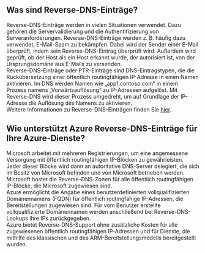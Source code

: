 ## Was sind Reverse-DNS-Einträge?

Reverse-DNS-Einträge werden in vielen Situationen verwendet. Dazu gehören die Servervalidierung und die Authentifizierung von Serveranforderungen. Reverse-DNS-Einträge werden z. B. häufig dazu verwendet, E-Mail-Spam zu bekämpfen. Dabei wird der Sender einer E-Mail überprüft, indem sein Reverse-DNS-Eintrag überprüft wird. Außerdem wird geprüft, ob der Host als ein Host erkannt wurde, der autorisiert ist, von der Ursprungsdomäne aus E-Mails zu versenden.<BR> Reverse-DNS-Einträge oder PTR-Einträge sind DNS-Eintragstypen, die die Rückübersetzung einer öffentlich routingfähigen IP-Adresse in einen Namen aktivieren. Im DNS werden Namen wie „app1.contoso.com“ in einem Prozess namens „Vorwärtsauflösung“ zu IP-Adressen aufgelöst. Mit Reverse-DNS wird dieser Prozess umgedreht, um auf Grundlage der IP-Adresse die Auflösung des Namens zu aktivieren.<BR> Weitere Informationen zu Reverse-DNS-Einträgen finden Sie [hier](http://en.wikipedia.org/wiki/Reverse_DNS_lookup).<BR>

## Wie unterstützt Azure Reverse-DNS-Einträge für Ihre Azure-Dienste?

Microsoft arbeitet mit mehreren Registrierungen, um eine angemessene Versorgung mit öffentlich routingfähigen IP-Blöcken zu gewährleisten. Jeder dieser Blöcke wird dann an autoritative DNS-Server delegiert, die sich im Besitz von Microsoft befinden und von Microsoft betrieben werden. Microsoft hostet die Reverse-DNS-Zonen für alle öffentlich routingfähigen IP-Blöcke, die Microsoft zugewiesen sind. <BR> Azure ermöglicht die Angabe eines benutzerdefinierten vollqualifizierten Domänennamens (FQDN) für öffentlich routingfähige IP-Adressen, die Bereitstellungen zugewiesen sind. Für vom Benutzer erstellte vollqualifizierte Domänennamen werden anschließend bei Reverse-DNS-Lookups ihre IPs zurückgegeben.<BR> Azure bietet Reverse-DNS-Support ohne zusätzliche Kosten für alle zugewiesenen öffentlich routingfähigen IP-Adressen und für Dienste, die mithilfe des klassischen und des ARM-Bereitstellungsmodells bereitgestellt wurden.

<!---HONumber=AcomDC_0309_2016-->